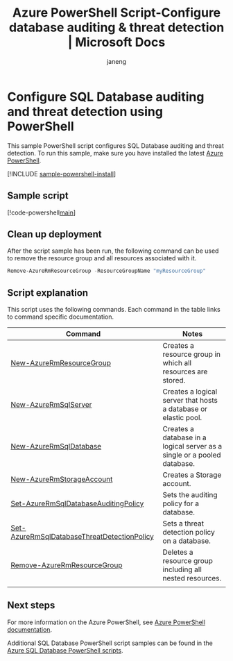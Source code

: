 ﻿---
title: Azure PowerShell Script-Configure database auditing & threat detection | Microsoft Docs
description: Azure PowerShell Script Sample - Configure SQL Database auditing & threat detection using PowerShell
services: sql-database
documentationcenter: sql-database
author: janeng
manager: jstrauss
editor: carlrab
tags: azure-service-management

ms.assetid:
ms.service: sql-database
ms.custom: sample
ms.devlang: PowerShell
ms.topic: article
ms.tgt_pltfrm: sql-database
ms.workload: database
ms.date: 03/07/2017
ms.author: janeng
---

# Configure SQL Database auditing and threat detection using PowerShell

This sample PowerShell script configures SQL Database auditing and threat detection. To run this sample, make sure you have installed the latest [Azure PowerShell](/powershell/azure/overview).

[!INCLUDE [sample-powershell-install](../../../includes/sample-powershell-install-no-ssh.md)]

## Sample script

[!code-powershell[main](../../../powershell_scripts/sql-database/database-auditing-and-threat-detection/database-auditing-and-threat-detection.ps1 "Configure auditing and threat detection")]

## Clean up deployment

After the script sample has been run, the following command can be used to remove the resource group and all resources associated with it.

```powershell
Remove-AzureRmResourceGroup -ResourceGroupName "myResourceGroup"
```

## Script explanation

This script uses the following commands. Each command in the table links to command specific documentation.

| Command | Notes |
|---|---|
| [New-AzureRmResourceGroup](/powershell/module/azurerm.resources/new-azurermresourcegroup) | Creates a resource group in which all resources are stored. |
| [New-AzureRmSqlServer](/powershell/module/azurerm.sql/new-azurermsqlserver) | Creates a logical server that hosts a database or elastic pool. |
| [New-AzureRmSqlDatabase](/powershell/module/azurerm.sql/new-azurermsqldatabase) | Creates a database in a logical server as a single or a pooled database. |
| [New-AzureRmStorageAccount](/powershell/module/azurerm.storage/new-azurermstorageaccount) | Creates a Storage account. |
| [Set-AzureRmSqlDatabaseAuditingPolicy](/powershell/module/azurerm.sql/set-azurermsqldatabaseauditingpolicy) | Sets the auditing policy for a database. |
| [Set-AzureRmSqlDatabaseThreatDetectionPolicy](/powershell/module/azurerm.sql/set-azurermsqldatabasethreatdetectionpolicy) | Sets a threat detection policy on a database. |
| [Remove-AzureRmResourceGroup](/powershell/module/azurerm.resources/remove-azurermresourcegroup) | Deletes a resource group including all nested resources. |
|||

## Next steps

For more information on the Azure PowerShell, see [Azure PowerShell documentation](/powershell/azure/overview).

Additional SQL Database PowerShell script samples can be found in the [Azure SQL Database PowerShell scripts](../sql-database-powershell-samples.md).

